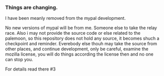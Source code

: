 ### Things are changing.

I have been meanly removed from the mypal development.

No new versions of mypal will be from me. Someone else to take the relay race.
Also i may not provide the source code or else related to the palemoon, so this repository does not hold any source, it becomes shuch a checkpoint and reminder.
Everebody else  thouh may take the source from other places, and continue development, only be careful, examine the mozilla license, you will do things according the license then and no one can stop you.

For details read there #3
